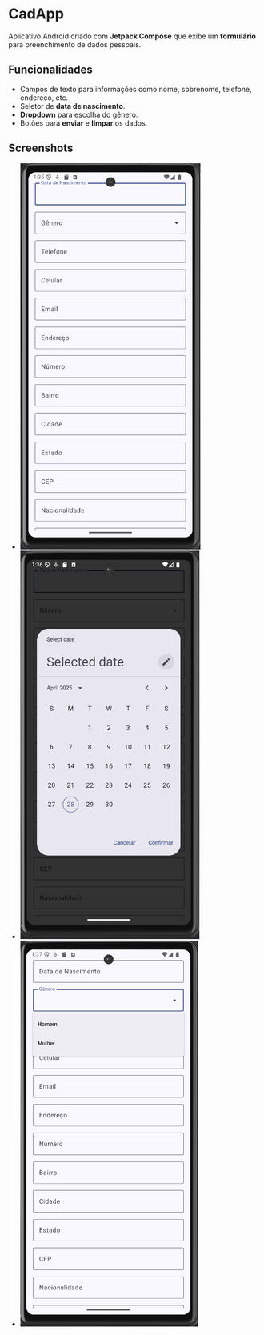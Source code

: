 # CadApp

Aplicativo Android criado com **Jetpack Compose** que exibe um **formulário** para preenchimento de dados pessoais.

## Funcionalidades

- Campos de texto para informações como nome, sobrenome, telefone, endereço, etc.
- Seletor de **data de nascimento**.
- **Dropdown** para escolha do gênero.
- Botões para **enviar** e **limpar** os dados.

## Screenshots

- ![Imagem 1](myform1.png)
- ![Imagem 2](myform2.png)
- ![Imagem 3](myform3.png)
